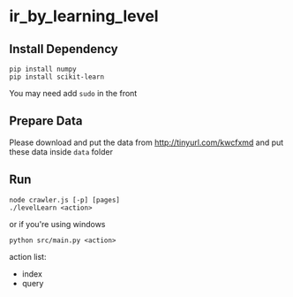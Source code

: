 ir\_by\_learning\_level
=======================

## Install Dependency

    pip install numpy
    pip install scikit-learn

You may need add `sudo` in the front

## Prepare Data

Please download and put the data from <http://tinyurl.com/kwcfxmd>
and put these data inside `data` folder

## Run

	node crawler.js [-p] [pages]
    ./levelLearn <action>

or if you're using windows

    python src/main.py <action>

action list:

- index
- query
